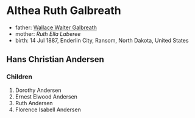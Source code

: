 # Althea Ruth Galbreath

- father: [Wallace Walter Galbreath](galbreath-wallace-walter-1850.md)
- mother: *Ruth Ella Laberee*
- birth: 14 Jul 1887, Enderlin City, Ransom, North Dakota, United States

## Hans Christian Andersen

### Children

1. Dorothy Andersen
2. Ernest Elwood Andersen
3. Ruth Andersen
4. Florence Isabell Andersen

